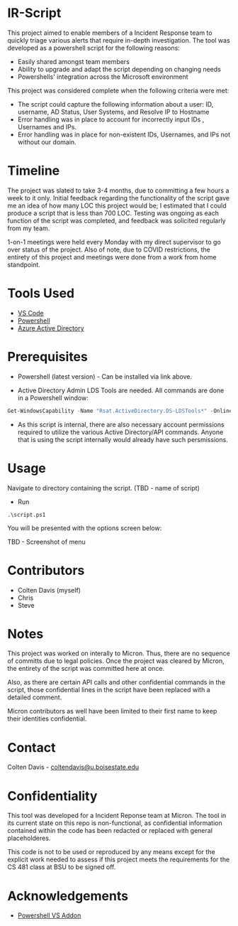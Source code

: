 # IR-Script
This project aimed to enable members of a Incident Response team to quickly triage various alerts that require in-depth investigation.
The tool was developed as a powershell script for the following reasons:
- Easily shared amongst team members
- Ability to upgrade and adapt the script depending on changing needs
- Powershells' integration across the Microsoft environment

This project was considered complete when the following criteria were met:
- The script could capture the following information about a user: ID, username, AD Status, User Systems, and Resolve IP to Hostname
- Error handling was in place to account for incorrectly input IDs , Usernames and IPs.
- Error handling was in place for non-existent IDs, Usernames, and IPs not without our domain.


# Timeline
The project was slated to take 3-4 months, due to committing a few hours a week to it only. Initial feedback regarding the functionality of the script gave me an idea of how many LOC this project would be; I estimated that I could produce a script that is less than 700 LOC. Testing was ongoing as each function of the script was completed, and feedback was solicited regularly from my team. 

1-on-1 meetings were held every Monday with my direct supervisor to go over status of the project. Also of note, due to COVID restrictions, the entirety of this project and meetings were done from a work from home standpoint.


# Tools Used
- [VS Code](https://code.visualstudio.com)
- [Powershell](https://github.com/PowerShell/PowerShell)
- [Azure Active Directory](https://azure.microsoft.com/en-us/services/active-directory/)

# Prerequisites
- Powershell (latest version) - Can be installed via link above.

- Active Directory Admin LDS Tools are needed. All commands are done in a Powershell window:
```powershell
Get-WindowsCapability -Name "Rsat.ActiveDirectory.DS-LDSTools*" -Online | Add-WindowsCapability -Online
```
- As this script is internal, there are also necessary account permissions required to utilize the various Active Directory/API commands. Anyone
that is using the script internally would already have such persmissions.

# Usage
Navigate to directory containing the script. (TBD - name of script)

- Run
```
.\script.ps1
```
You will be presented with the options screen below:

TBD - Screenshot of menu

# Contributors
- Colten Davis (myself)
- Chris
- Steve

# Notes
This project was worked on interally to Micron. Thus, there are no sequence of committs due to legal policies. Once the project was cleared by Micron, the entirety of the script was committed here at once. 

Also, as there are certain API calls and other confidential commands in the script, those confidential lines in the script have been replaced with a detailed comment.

Micron contributors as well have been limited to their first name to keep their identities confidential.

# Contact
Colten Davis - coltendavis@u.boisestate.edu

# Confidentiality
This tool was developed for a Incident Reponse team at Micron. The tool in its current state on this repo is non-functional, as confidential information contained within
the code has been redacted or replaced with general placeholderes. 

This code is not to be used or reproduced by any means except for the explicit work needed to assess if this project meets the requirements for the CS 481 class at BSU to be signed off. 

# Acknowledgements
- [Powershell VS Addon](https://marketplace.visualstudio.com/items?itemName=ms-vscode.PowerShell)
